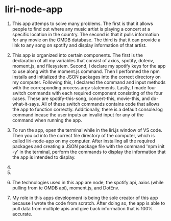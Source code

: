 # liri-node-app

1. This app attemps to solve many problems. The first is that it allows people to find out where any music artist is playing a concert at a specific location in the country. The second is that it pulls information for any movie on the OMDB database. The third is that it can provide a link to any song on spotify and display information of that artist.

2. This app is organized into certain components. The first is the declaration of all my variables that consist of axios, spotify, dotenv, moment.js, and filesystem. Second, I declare my spotify keys for the app to use along with the moment.js command. Then I performed the npm installs and initialized the JSON packages into the correct directory on my computer. Following this, I declared the command and input methods with the corresponding process.argv statements. Lastly, I made four switch commands with each required component consisting of the four cases. These are spotify-this-song, concert-this, movie-this, and do-what-it-says. All of these switch commands contains code that allows the app to function correctly. Additionally, there is a default console.log command incase the user inputs an invalid input for any of the command when running the app.

3. To run the app, open the terminal while in the liri.js window of VS code. Then you cd into the correct file directory of the computer, which is called liri-node-app on my computer. After installing all the required packages and creating a JSON package file with the command 'npm init -y' in the terminal, perform the commands to display the  information that the app is intended to display. 

4. 

5. 

6.  The technologies used in this app are node, the spotify api, axios (while pulling from te OMDB api), moment.js, and DotEnv. 

7. My role in this apps development is being the sole creator of this app because I wrote the code from scratch. After doing so, the app is able to pull data from multiple apis and give back information that is 100% accurate.
